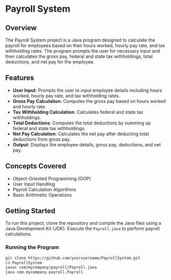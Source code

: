 # Payroll System

## Overview
The Payroll System project is a Java program designed to calculate the payroll for employees based on their hours worked, hourly pay rate, and tax withholding rates. The program prompts the user for necessary input and then calculates the gross pay, federal and state tax withholdings, total deductions, and net pay for the employee.

## Features
- **User Input**: Prompts the user to input employee details including hours worked, hourly pay rate, and tax withholding rates.
- **Gross Pay Calculation**: Computes the gross pay based on hours worked and hourly rate.
- **Tax Withholding Calculation**: Calculates federal and state tax withholdings.
- **Total Deductions**: Computes the total deductions by summing up federal and state tax withholdings.
- **Net Pay Calculation**: Calculates the net pay after deducting total deductions from gross pay.
- **Output**: Displays the employee details, gross pay, deductions, and net pay.

## Concepts Covered
- Object-Oriented Programming (OOP)
- User Input Handling
- Payroll Calculation Algorithms
- Basic Arithmetic Operations

## Getting Started
To run this project, clone the repository and compile the Java files using a Java Development Kit (JDK). Execute the `Payroll.java` to perform payroll calculations.

### Running the Program
```sh
git clone https://github.com/yourusername/PayrollSystem.git
cd PayrollSystem
javac com/mycompany/payroll/Payroll.java
java com.mycompany.payroll.Payroll



